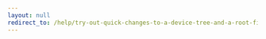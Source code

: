 ```yaml
---
layout: null
redirect_to: /help/try-out-quick-changes-to-a-device-tree-and-a-root-filesystem-built-by-petalinux/
---
```

